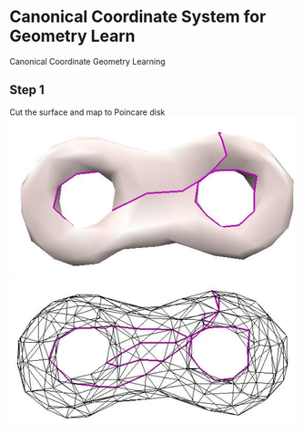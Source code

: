 # Canonical Coordinate System for Geometry Learn
Canonical Coordinate Geometry Learning

## Step 1
Cut the surface and map to Poincare disk
![Image of mesh along fundamental group](screenshots/fig1.jpg)
![Image of mesh along fundamental group](screenshots/fig2.jpg)